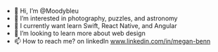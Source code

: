 - 👋 Hi, I’m @Moodybleu
- 👀 I’m interested in photography, puzzles, and astronomy
- 🌱 I currently want learn Swift, React Native, and Angular
- 💞️ I’m looking to learn more about web design
- 📫 How to reach me? on linkedIn www.linkedin.com/in/megan-benn

<!---
Moodybleu/Moodybleu is a ✨ special ✨ repository because its `README.md` (this file) appears on your GitHub profile.
You can click the Preview link to take a look at your changes.
--->

